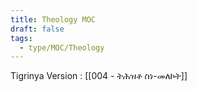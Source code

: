 ```yaml
---
title: Theology MOC
draft: false
tags:
  - type/MOC/Theology
---
```

Tigrinya Version : [[004 - ትሕዝቶ ስነ-መለኮት]]